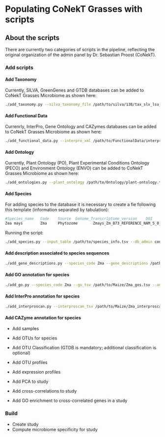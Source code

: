 # Populating CoNekT Grasses with scripts

## About the scripts

There are currently two categories of scripts in the pipeline, reflecting the original organization of the admin panel by Dr. Sebastian Proost (CoNekT).

### Add scripts

#### Add Taxonomy

Currently, SILVA, GreenGenes and GTDB databases can be added to CoNekT Grasses Microbiome as shown here:

```bash
./add_taxonomy.py --silva_taxonomy_file /path/to/silva/138/tax_slv_lsu_138.1.txt --silva_release 138.1 --gg_taxonomy_file /path/to/gg_13_5/gg_13_5_taxonomy.txt --gg_release 13.5 --gtdb_taxonomy_file /path/to/gtdb/214/bac120_taxonomy_r214.tsv --gtdb_release 214 --db_admin conekt_microbiome_admin --db_name conekt_microbiome_db
```

#### Add Functional Data

Currenrly, InterPro, Gene Ontology and CAZymes databases can be added to CoNekT Grasses Microbiome as shown here:

```bash
./add_functional_data.py --interpro_xml /path/to/FunctionalData/interpro.xml --gene_ontology_obo /path/to/FunctionalData/go.obo --cazyme /path/to/FunctionalData/CAZyDB.07302020.fam-activities.txt --db_admin conekt_microbiome_admin --db_name conekt_microbiome_db
```

#### Add Ontology

Currently, Plant Ontology (PO), Plant Experimental Conditions Ontology (PECO) and Environment Ontology (ENVO) can be added to CoNekT Grasses Microbiome as shown here:

```bash
./add_ontologies.py --plant_ontology /path/to/Ontology/plant-ontology.txt --plant_e_c_ontology /path/to/Ontology/peco.tsv --envo /path/to/Ontology/envo_09012024.txt --db_admin conekt_microbiome_admin --db_name conekt_microbiome_db
```

#### Add Species

For adding species to the database it is necessary to create a fie following this template (information separated by tabulation):

```bash
#Species_name   Code    Source  Genome_Transcriptome_version    DOI     CDS_file        RNA_file
Zea mays        Zma     Phytozome       Zmays_Zm_B73_REFERENCE_NAM_5_0_55       10.1126/science.abg5289 /path/to/Maize/Zma_cds.fa      /path/to/Maize/Zma_rnas.fa
```

Running the script:

```bash
./add_species.py --input_table /path/to/species_info.tsv --db_admin conekt_microbiome_admin --db_name conekt_microbiome_db
```

#### Add description associated to species sequences

```bash
./add_gene_descriptions.py --species_code Zma --gene_descriptions /path/to/Maize/Zma_cds_descriptions.txt --db_admin conekt_microbiome_admin --db_name conekt_microbiome_db
```

#### Add GO annotation for species

```bash
./add_go.py --species_code Zma --go_tsv /path/to/Maize/Zma_gos.tsv --annotation_source "GOs from InterProScan" --db_admin conekt_microbiome_admin --db_name conekt_microbiome_db
```

#### Add InterPro annotation for species

```bash
./add_interproscan.py --interproscan_tsv /path/to/Maize/Zma_interproscan.tsv --species_code Zma --db_admin conekt_microbiome_admin --db_name conekt_microbiome_db
```


#### Add CAZyme annotation for species

 * Add samples

 * Add OTUs for species
 * Add OTU Classification (GTDB is mandatory; additional classification is optional)
 * Add OTU profiles

 * Add expression profiles

 * Add PCA to study
 * Add cross-correlations to study
 * Add GO enrichment to cross-correlated genes in a study

### Build

 * Create study
 * Compute microbiome specificity for study
 